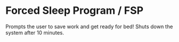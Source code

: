 # Forced Sleep Program / FSP

Prompts the user to save work and get ready for bed!
Shuts down the system after 10 minutes.